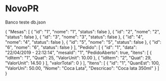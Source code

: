 # NovoPR

Banco teste db.json

{
  "Mesas": [
    {
      "id": "1",
      "nome": "1",
      "status": false
    },
    {
      "id": "2",
      "nome": "2",
      "status": false
    },
    {
      "id": "3",
      "nome": "3",
      "status": false
    },
    {
      "id": "4",
      "nome": "4",
      "status": false
    },
    {
      "id": "5",
      "nome": "5",
      "status": false
    },
    {
      "id": "6",
      "nome": "6",
      "status": false
    }
  ],
  "Pedido": [
    {
      "id": "1",
      "data": "22/04/2019 - 22:12:14",
      "mesaId": "1",
      "PedidoAberto": true,
      "itens": [
        {
          "idItem": "1",
          "Quat": 25,
          "ValorUnit": 10.00
        },
        {
          "idItem": "2",
          "Quat": 29,
          "ValorUnit": 14.50
        }
      ],
      "valorTotal": 0
    }
  ],
  "Itens": [
    {
      "id": "1",
      "QuanEst": 100,
      "ValorUni": 50.00,
      "Nome": "Coca Lata",
      "Descricao": "Coca lata 350ml"
    }
  ]
}
